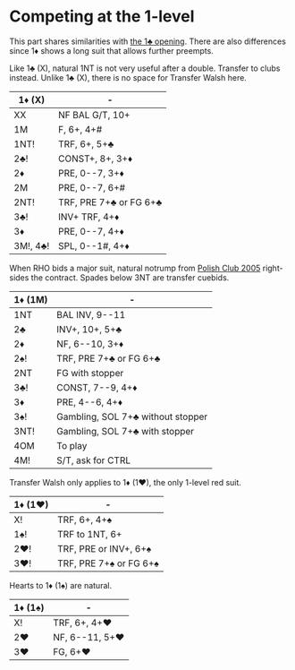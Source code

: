 # Competing at the 1-level

This part shares similarities with [the 1♣ opening](../1C/COMP_1.md).
There are also differences since 1♦ shows a long suit that allows further
preempts.

Like 1♣ (X), natural 1NT is not very useful after a double.  Transfer to clubs
instead.  Unlike 1♣ (X), there is no space for Transfer Walsh here.

| 1♦ (X)   | - |
|----------|---|
| XX       | NF BAL G/T, 10+
| 1M       | F, 6+, 4+#
| 1NT!     | TRF, 6+, 5+♣
| 2♣!      | CONST+, 8+, 3+♦
| 2♦       | PRE, 0--7, 3+♦
| 2M       | PRE, 0--7, 6+#
| 2NT!     | TRF, PRE 7+♣ or FG 6+♣
| 3♣!      | INV+ TRF, 4+♦
| 3♦       | PRE, 0--7, 4+♦
| 3M!, 4♣! | SPL, 0--1#, 4+♦

When RHO bids a major suit, natural notrump from [Polish Club 2005][wj05]
right-sides the contract.  Spades below 3NT are transfer cuebids.

[wj05]: https://bridgewithdan.com/wp-content/uploads/2019/07/WJ2005webpage.htm

| 1♦ (1M)  | - |
|----------|---|
| 1NT      | BAL INV, 9--11
| 2♣       | INV+, 10+, 5+♣
| 2♦       | NF, 6--10, 3+♦
| 2♠!      | TRF, PRE 7+♣ or FG 6+♣
| 2NT      | FG with stopper
| 3♣!      | CONST, 7--9, 4+♦
| 3♦       | PRE, 4--6, 4+♦
| 3♠!      | Gambling, SOL 7+♣ without stopper
| 3NT!     | Gambling, SOL 7+♣ with stopper
| 4OM      | To play
| 4M!      | S/T, ask for CTRL

Transfer Walsh only applies to 1♦ (1♥), the only 1-level red suit.

| 1♦ (1♥)  | - |
|----------|---|
| X!       | TRF, 6+, 4+♠
| 1♠!      | TRF to 1NT, 6+
| 2♥!      | TRF, PRE or INV+, 6+♠
| 3♥!      | TRF, PRE 7+♠ or FG 6+♠

Hearts to 1♦ (1♠) are natural.

| 1♦ (1♠)  | - |
|----------|---|
| X!       | TRF, 6+, 4+♥
| 2♥       | NF, 6--11, 5+♥
| 3♥       | FG, 6+♥
